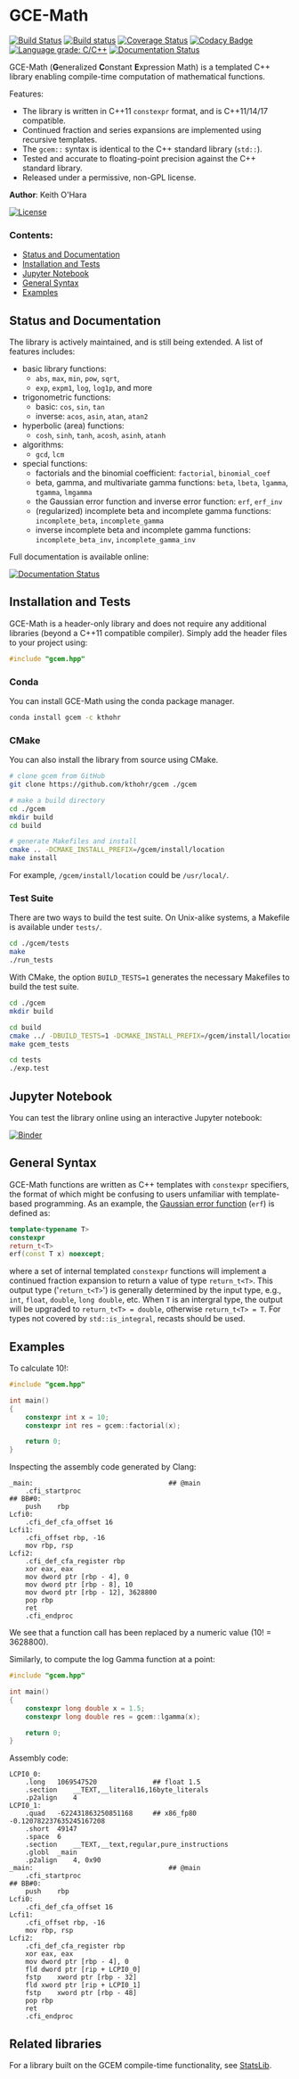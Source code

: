 # GCE-Math
[![Build Status](https://travis-ci.org/kthohr/gcem.svg?branch=master)](https://travis-ci.org/kthohr/gcem) [![Build status](https://ci.appveyor.com/api/projects/status/5kxxkmisln1j4h6b?svg=true)](https://ci.appveyor.com/project/kthohr/gcem) [![Coverage Status](https://codecov.io/github/kthohr/gcem/coverage.svg?branch=master)](https://codecov.io/github/kthohr/gcem?branch=master) [![Codacy Badge](https://api.codacy.com/project/badge/Grade/19bf49e64ca04c848f6a0a8030d1f131)](https://www.codacy.com/app/kthohr/gcem?utm_source=github.com&amp;utm_medium=referral&amp;utm_content=kthohr/gcem&amp;utm_campaign=Badge_Grade) [![Language grade: C/C++](https://img.shields.io/lgtm/grade/cpp/g/kthohr/gcem.svg?logo=lgtm&logoWidth=18)](https://lgtm.com/projects/g/kthohr/gcem) [![Documentation Status](https://readthedocs.org/projects/gcem/badge/?version=latest)](https://gcem.readthedocs.io/en/latest/?badge=latest)

GCE-Math (**G**eneralized **C**onstant **E**xpression Math) is a templated C++ library enabling compile-time computation of mathematical functions.

Features:

* The library is written in C++11 ```constexpr``` format, and is C++11/14/17 compatible.
* Continued fraction and series expansions are implemented using recursive templates.
* The ```gcem::``` syntax is identical to the C++ standard library (`std::`).
* Tested and accurate to floating-point precision against the C++ standard library.
* Released under a permissive, non-GPL license.

**Author**: Keith O'Hara

[![License](https://img.shields.io/badge/Licence-Apache%202.0-blue.svg)](./LICENSE)

### Contents:
* [Status and Documentation](#status-and-documentation) 
* [Installation and Tests](#installation-and-tests)
* [Jupyter Notebook](#jupyter-notebook)
* [General Syntax](#general-syntax)
* [Examples](#examples)

## Status and Documentation

The library is actively maintained, and is still being extended. A list of features includes:

* basic library functions:
    - ```abs```, ```max```, ```min```, ```pow```, ```sqrt```, 
    - ```exp```, ```expm1```, ```log```, ```log1p```, and more
* trigonometric functions:
    - basic: ```cos```, ```sin```, ```tan```
    - inverse: ```acos```, ```asin```, ```atan```, ```atan2```
* hyperbolic (area) functions: 
    - ```cosh```, ```sinh```, ```tanh```, ```acosh```, ```asinh```, ```atanh```
* algorithms:
    - ```gcd```, ```lcm```
* special functions:
    - factorials and the binomial coefficient: ```factorial```, ```binomial_coef```
    - beta, gamma, and multivariate gamma functions: ```beta```, ```lbeta```, ```lgamma```, ```tgamma```, ```lmgamma```
    - the Gaussian error function and inverse error function: ```erf```, ```erf_inv```
    - (regularized) incomplete beta and incomplete gamma functions: ```incomplete_beta```, ```incomplete_gamma```
    - inverse incomplete beta and incomplete gamma functions: ```incomplete_beta_inv```, ```incomplete_gamma_inv```

Full documentation is available online:

[![Documentation Status](https://readthedocs.org/projects/gcem/badge/?version=latest)](https://gcem.readthedocs.io/en/latest/?badge=latest)

## Installation and Tests

GCE-Math is a header-only library and does not require any additional libraries (beyond a C++11 compatible compiler). Simply add the header files to your project using:
```cpp
#include "gcem.hpp"
```

### Conda

<!-- [![Anaconda-Server Badge](https://anaconda.org/kthohr/gcem/badges/platforms.svg)](https://anaconda.org/kthohr/gcem) -->

You can install GCE-Math using the conda package manager.

```bash
conda install gcem -c kthohr
```

### CMake

You can also install the library from source using CMake.

```bash
# clone gcem from GitHub
git clone https://github.com/kthohr/gcem ./gcem

# make a build directory
cd ./gcem
mkdir build
cd build

# generate Makefiles and install
cmake .. -DCMAKE_INSTALL_PREFIX=/gcem/install/location
make install
```
For example, `/gcem/install/location` could be `/usr/local/`.

### Test Suite

There are two ways to build the test suite. On Unix-alike systems, a Makefile is available under `tests/`.

```bash
cd ./gcem/tests
make
./run_tests
```

With CMake, the option `BUILD_TESTS=1` generates the necessary Makefiles to build the test suite.
```bash
cd ./gcem
mkdir build

cd build
cmake ../ -DBUILD_TESTS=1 -DCMAKE_INSTALL_PREFIX=/gcem/install/location
make gcem_tests

cd tests
./exp.test
```

## Jupyter Notebook

You can test the library online using an interactive Jupyter notebook: 

[![Binder](https://mybinder.org/badge.svg)](https://mybinder.org/v2/gh/kthohr/gcem/master?filepath=notebooks%2Fgcem.ipynb)

## General Syntax

GCE-Math functions are written as C++ templates with `constexpr` specifiers, the format of which might be confusing to users unfamiliar with template-based programming. As an example, the [Gaussian error function](https://en.wikipedia.org/wiki/Error_function) (```erf```) is defined as:
```cpp
template<typename T>
constexpr
return_t<T>
erf(const T x) noexcept;
```
where a set of internal templated ```constexpr``` functions will implement a continued fraction expansion to return a value of type ```return_t<T>```. This output type ('```return_t<T>```') is generally determined by the input type, e.g., ```int```, ```float```, ```double```, ```long double```, etc. When ```T``` is an intergral type, the output will be upgraded to ```return_t<T> = double```, otherwise ```return_t<T> = T```. For types not covered by ```std::is_integral```, recasts should be used.

## Examples

To calculate 10!:

```cpp
#include "gcem.hpp"

int main()
{
    constexpr int x = 10;
    constexpr int res = gcem::factorial(x);

    return 0;
}
```
Inspecting the assembly code generated by Clang:
```assembly
_main:                                  ## @main
	.cfi_startproc
## BB#0:
	push	rbp
Lcfi0:
	.cfi_def_cfa_offset 16
Lcfi1:
	.cfi_offset rbp, -16
	mov	rbp, rsp
Lcfi2:
	.cfi_def_cfa_register rbp
	xor	eax, eax
	mov	dword ptr [rbp - 4], 0
	mov	dword ptr [rbp - 8], 10
	mov	dword ptr [rbp - 12], 3628800
	pop	rbp
	ret
	.cfi_endproc
```
We see that a function call has been replaced by a numeric value (10! = 3628800).

Similarly, to compute the log Gamma function at a point:

```cpp
#include "gcem.hpp"

int main()
{
    constexpr long double x = 1.5;
    constexpr long double res = gcem::lgamma(x);

    return 0;
}
```
Assembly code:
```assembly
LCPI0_0:
	.long	1069547520              ## float 1.5
	.section	__TEXT,__literal16,16byte_literals
	.p2align	4
LCPI0_1:
	.quad	-622431863250851168     ## x86_fp80 -0.120782237635245167208
	.short	49147
	.space	6
	.section	__TEXT,__text,regular,pure_instructions
	.globl	_main
	.p2align	4, 0x90
_main:                                  ## @main
	.cfi_startproc
## BB#0:
	push	rbp
Lcfi0:
	.cfi_def_cfa_offset 16
Lcfi1:
	.cfi_offset rbp, -16
	mov	rbp, rsp
Lcfi2:
	.cfi_def_cfa_register rbp
	xor	eax, eax
	mov	dword ptr [rbp - 4], 0
	fld	dword ptr [rip + LCPI0_0]
	fstp	xword ptr [rbp - 32]
	fld	xword ptr [rip + LCPI0_1]
	fstp	xword ptr [rbp - 48]
	pop	rbp
	ret
	.cfi_endproc
```

## Related libraries

For a library built on the GCEM compile-time functionality, see [StatsLib](https://github.com/kthohr/stats).

